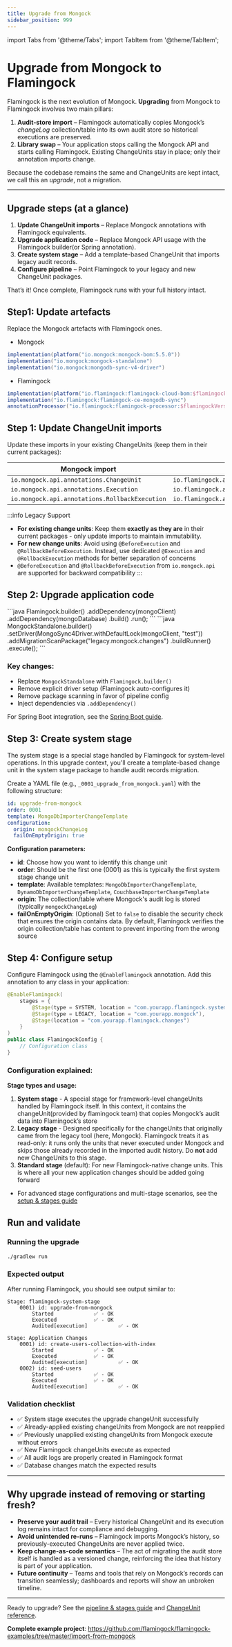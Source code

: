 ```yaml
---
title: Upgrade from Mongock
sidebar_position: 999
---
```

import Tabs from '@theme/Tabs';
import TabItem from '@theme/TabItem';

# Upgrade from Mongock to Flamingock

Flamingock is the next evolution of Mongock. **Upgrading** from Mongock to Flamingock involves two main pillars:

1. **Audit-store import** – Flamingock automatically copies Mongock’s _changeLog_ collection/table into its own audit store so historical executions are preserved.
2. **Library swap** – Your application stops calling the Mongock API and starts calling Flamingock. Existing ChangeUnits stay in place; only their annotation imports change.

Because the codebase remains the same and ChangeUnits are kept intact, we call this an _upgrade_, not a migration.

---

## Upgrade steps (at a glance)

1. **Update ChangeUnit imports** – Replace Mongock annotations with Flamingock equivalents.
2. **Upgrade application code** – Replace Mongock API usage with the Flamingock builder(or Spring annotation).
3. **Create system stage** – Add a template-based ChangeUnit that imports legacy audit records.
4. **Configure pipeline** – Point Flamingock to your legacy and new ChangeUnit packages.

That’s it! Once complete, Flamingock runs with your full history intact.


## Step1: Update artefacts

Replace the Mongock artefacts with Flamingock ones.

- Mongock
```groovy
implementation(platform("io.mongock:mongock-bom:5.5.0"))
implementation("io.mongock:mongock-standalone")
implementation("io.mongock:mongodb-sync-v4-driver")
```

- Flamingock
```groovy
implementation(platform("io.flamingock:flamingock-cloud-bom:$flamingockVersion"))
implementation("io.flamingock:flamingock-ce-mongodb-sync")
annotationProcessor("io.flamingock:flamingock-processor:$flamingockVersion")
```

## Step 1: Update ChangeUnit imports

Update these imports in your existing ChangeUnits (keep them in their current packages):

| Mongock import                                 | Flamingock import                                 |
|------------------------------------------------|---------------------------------------------------|
| `io.mongock.api.annotations.ChangeUnit`        | `io.flamingock.api.annotations.ChangeUnit`        |
| `io.mongock.api.annotations.Execution`         | `io.flamingock.api.annotations.Execution`         |
| `io.mongock.api.annotations.RollbackExecution` | `io.flamingock.api.annotations.RollbackExecution` |

:::info Legacy Support
- **For existing change units**: Keep them **exactly as they are** in their current packages - only update imports to maintain immutability.
- **For new change units**: Avoid using `@BeforeExecution` and `@RollbackBeforeExecution`. Instead, use dedicated `@Execution` and `@RollbackExecution` methods for better separation of concerns
- `@BeforeExecution` and `@RollbackBeforeExecution` from `io.mongock.api` are supported for backward compatibility
:::
## Step 2: Upgrade application code

<Tabs groupId="upgrade">
  <TabItem value="flamingock" label="Flamingock(new)" default>
```java
Flamingock.builder()
    .addDependency(mongoClient)
    .addDependency(mongoDatabase)
    .build()
    .run();
```
  </TabItem>
  <TabItem value="mongock" label="Mongock(legacy)">
```java
MongockStandalone.builder()
    .setDriver(MongoSync4Driver.withDefaultLock(mongoClient, "test"))
    .addMigrationScanPackage("legacy.mongock.changes")
    .buildRunner()
    .execute();
```
  </TabItem>
</Tabs>


### Key changes:
- Replace `MongockStandalone` with `Flamingock.builder()`
- Remove explicit driver setup (Flamingock auto-configures it)
- Remove package scanning in favor of pipeline config
- Inject dependencies via `.addDependency()`

For Spring Boot integration, see the [Spring Boot guide](../frameworks/springboot-integration/introduction.md).

## Step 3: Create system stage

The system stage is a special stage handled by Flamingock for system-level operations. In this upgrade context, you'll create a template-based change unit in the system stage package to handle audit records migration. 

Create a YAML file (e.g., `_0001_upgrade_from_mongock.yaml`) with the following structure:

```yaml
id: upgrade-from-mongock
order: 0001
template: MongoDbImporterChangeTemplate
configuration:
  origin: mongockChangeLog
  failOnEmptyOrigin: true
```

**Configuration parameters:**
- **id**: Choose how you want to identify this change unit
- **order**: Should be the first one (0001) as this is typically the first system stage change unit
- **template**: Available templates: `MongoDbImporterChangeTemplate`, `DynamoDbImporterChangeTemplate`, `CouchbaseImporterChangeTemplate`
- **origin**: The collection/table where Mongock's audit log is stored (typically `mongockChangeLog`)
- **failOnEmptyOrigin**: (Optional) Set to `false` to disable the security check that ensures the origin contains data. By default, Flamingock verifies the origin collection/table has content to prevent importing from the wrong source

## Step 4: Configure setup

Configure Flamingock using the `@EnableFlamingock` annotation. Add this annotation to any class in your application:

```java
@EnableFlamingock(
    stages = {
        @Stage(type = SYSTEM, location = "com.yourapp.flamingock.system"),
        @Stage(type = LEGACY, location = "com.yourapp.mongock"),
        @Stage(location = "com.yourapp.flamingock.changes")
    }
)
public class FlamingockConfig {
    // Configuration class
}
```

### Configuration explained:

**Stage types and usage:**

1. **System stage** - A special stage for framework-level changeUnits handled by Flamingock itself. In this context, it contains the changeUnit(provided by flamingock team) that copies Mongock’s audit data into Flamingock’s store
2. **Legacy stage** - Designed specifically for the changeUnits that originally came from the legacy tool (here, Mongock). Flamingock treats it as read-only: it runs only the units that never executed under Mongock and skips those already recorded in the imported audit history. Do **not** add new ChangeUnits to this stage.
3. **Standard stage** (default): For new Flamingock-native change units. This is where all your new application changes should be added going forward

- For advanced stage configurations and multi-stage scenarios, see the [setup & stages guide](../flamingock-library-config/setup-and-stages)

## Run and validate

### Running the upgrade

```shell
./gradlew run
```

### Expected output

After running Flamingock, you should see output similar to:
```
Stage: flamingock-system-stage
	0001) id: upgrade-from-mongock 
		Started				✅ - OK
		Executed			✅ - OK
		Audited[execution]	        ✅ - OK
	
Stage: Application Changes
	0001) id: create-users-collection-with-index 
		Started				✅ - OK
		Executed			✅ - OK
		Audited[execution]	        ✅ - OK
	0002) id: seed-users 
		Started				✅ - OK
		Executed			✅ - OK
		Audited[execution]	        ✅ - OK
```

### Validation checklist

- ✅ System stage executes the upgrade changeUnit successfully
- ✅ Already-applied existing changeUnits from Mongock are not reapplied
- ✅ Previously unapplied existing changeUnits from Mongock execute without errors
- ✅ New Flamingock changeUnits execute as expected
- ✅ All audit logs are properly created in Flamingock format
- ✅ Database changes match the expected results

---

## Why upgrade instead of removing or starting fresh?

- **Preserve your audit trail** – Every historical ChangeUnit and its execution log remains intact for compliance and debugging.
- **Avoid unintended re-runs** – Flamingock imports Mongock’s history, so previously-executed ChangeUnits are never applied twice.
- **Keep change-as-code semantics** – The act of migrating the audit store itself is handled as a versioned change, reinforcing the idea that history is part of your application.
- **Future continuity** – Teams and tools that rely on Mongock’s records can transition seamlessly; dashboards and reports will show an unbroken timeline.



---

Ready to upgrade? See the [pipeline & stages guide](../flamingock-library-config/setup-and-stages.md) and [ChangeUnit reference](../flamingock-library-config/changeunits-deep-dive.md).  

**Complete example project**: https://github.com/flamingock/flamingock-examples/tree/master/import-from-mongock
